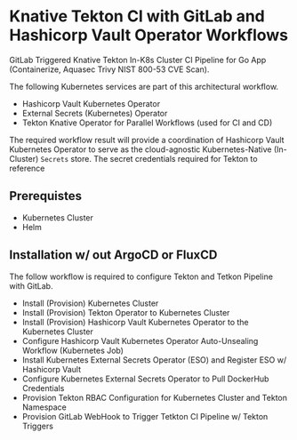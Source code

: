 # Knative Tekton CI with GitLab and Hashicorp Vault Operator Workflows
GitLab Triggered Knative Tekton In-K8s Cluster CI Pipeline for Go App (Containerize, Aquasec Trivy NIST 800-53 CVE Scan).

The following Kubernetes services are part of this architectural workflow.

- Hashicorp Vault Kubernetes Operator
- External Secrets (Kubernetes) Operator
- Tekton Knative Operator for Parallel Workflows (used for CI and CD)

The required workflow result will provide a coordination of Hashicorp Vault Kubernetes Operator to serve as the
cloud-agnostic Kubernetes-Native (In-Cluster) `Secrets` store. The secret credentials required for Tekton to reference

## Prerequistes

- Kubernetes Cluster
- Helm


## Installation w/ out ArgoCD or FluxCD

The follow workflow is required to configure Tekton and Tetkon Pipeline with GitLab.

- Install (Provision) Kubernetes Cluster
- Install (Provision) Tekton Operator to Kubernetes Cluster
- Install (Provision) Hashicorp Vault Kubernetes Operator to the Kubernetes Cluster
- Configure Hashicorp Vault Kubernetes Operator Auto-Unsealing Workflow (Kubernetes Job)
- Install Kubernetes External Secrets Operator (ESO) and Register ESO w/ Hashicorp Vault
- Configure Kubernetes External Secrets Operator to Pull DockerHub Credentials
- Provision Tekton RBAC Configuration for Kubernetes Cluster and Tekton Namespace
- Provision GitLab WebHook to Trigger Tetkton CI Pipeline w/ Tekton Triggers
